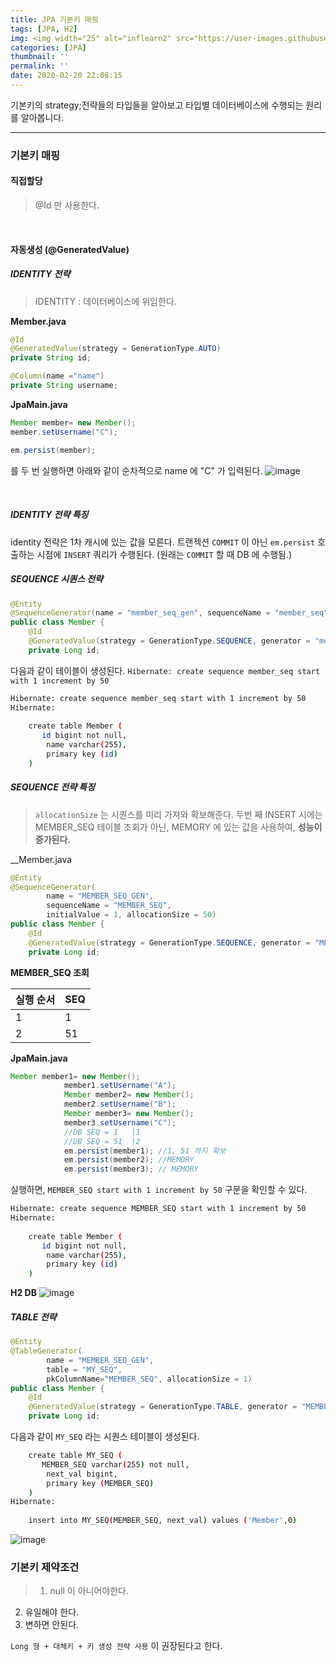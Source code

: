 ```yaml
---
title: JPA 기본키 매핑
tags: [JPA, H2]
img: <img width="25" alt="inflearn2" src="https://user-images.githubusercontent.com/28856435/74893276-55244f00-53cf-11ea-8a6d-90ac0c4eb72a.png">
categories: [JPA]
thumbnail: ''
permalink: ''
date: 2020-02-20 22:08:15
---
```


기본키의 strategy;전략들의 타입들을 알아보고
타입별 데이터베이스에 수행되는 원리를 알아봅니다.
<!-- excerpt -->
<!-- toc -->

---

### 기본키 매핑

#### 직접할당 
>@Id 만 사용한다.
<br/>

#### 자동생성 (@GeneratedValue)
##### IDENTITY 전략

>IDENTITY : 데이터베이스에 위임한다.

__Member.java__
```java
@Id
@GeneratedValue(strategy = GenerationType.AUTO)
private String id;

@Column(name ="name")
private String username;
```
__JpaMain.java__
```java
Member member= new Member();
member.setUsername("C");

em.persist(member);
```
를 두 번 실행하면 아래와 같이 순차적으로 name 에 "C" 가 입력된다.
![image](https://user-images.githubusercontent.com/28856435/74938723-e6c4a880-5431-11ea-9388-f1c3f39bd6b0.png)

<br/>

##### IDENTITY 전략 특징

identity 전략은 1차 캐시에 있는 값을 모른다.
트랜젝션 `COMMIT` 이 아닌
`em.persist` 호출하는 시점에 `INSERT` 쿼리가 수행된다.
(원래는 `COMMIT` 할 때 DB 에 수행됨.)

##### SEQUENCE 시퀀스 전략

```java
@Entity
@SequenceGenerator(name = "member_seq_gen", sequenceName = "member_seq")
public class Member {
    @Id
    @GeneratedValue(strategy = GenerationType.SEQUENCE, generator = "member_seq_gen")
    private Long id;
```

다음과 같이 테이블이 생성된다.
`Hibernate: create sequence member_seq start with 1 increment by 50`

```bash
Hibernate: create sequence member_seq start with 1 increment by 50
Hibernate: 
    
    create table Member (
       id bigint not null,
        name varchar(255),
        primary key (id)
    )
```

##### SEQUENCE 전략 특징

>`allocationSize` 는 시퀀스를 미리 가져와 확보해준다.
두번 째 INSERT 시에는 MEMBER_SEQ 테이블 조회가 아닌, MEMORY 에 있는 값을 사용하여,
__성능이 증가된다.__

__Member.java
```java
@Entity
@SequenceGenerator(
        name = "MEMBER_SEQ_GEN",
        sequenceName = "MEMBER_SEQ",
        initialValue = 1, allocationSize = 50)
public class Member {
    @Id
    @GeneratedValue(strategy = GenerationType.SEQUENCE, generator = "MEMBER_SEQ_GEN")
    private Long id;
```

__MEMBER_SEQ 조회__

|실행 순서|SEQ|
|-----|----|
|1|1|
|2|51|

__JpaMain.java__
```java
Member member1= new Member();
            member1.setUsername("A");
            Member member2= new Member();
            member2.setUsername("B");
            Member member3= new Member();
            member3.setUsername("C");
            //DB SEQ = 1   |1
            //DB SEQ = 51  |2
            em.persist(member1); //1, 51 까지 확보
            em.persist(member2); //MEMORY
            em.persist(member3); // MEMORY
```

실행하면, `MEMBER_SEQ start with 1 increment by 50` 구문을 확인할 수 있다.

```bash
Hibernate: create sequence MEMBER_SEQ start with 1 increment by 50
Hibernate: 
    
    create table Member (
       id bigint not null,
        name varchar(255),
        primary key (id)
    )
```

__H2 DB__
![image](https://user-images.githubusercontent.com/28856435/74943988-a0267c80-5438-11ea-837d-4bb74456289b.png)
<br/>

##### TABLE 전략

```java
@Entity
@TableGenerator(
        name = "MEMBER_SEQ_GEN",
        table = "MY_SEQ",
        pkColumnName="MEMBER_SEQ", allocationSize = 1)
public class Member {
    @Id
    @GeneratedValue(strategy = GenerationType.TABLE, generator = "MEMBER_SEQ_GEN")
    private Long id;
```

다음과 같이 `MY_SEQ` 라는 시퀀스 테이블이 생성된다.
```bash
    create table MY_SEQ (
       MEMBER_SEQ varchar(255) not null,
        next_val bigint,
        primary key (MEMBER_SEQ)
    )
Hibernate: 
    
    insert into MY_SEQ(MEMBER_SEQ, next_val) values ('Member',0)
```

![image](https://user-images.githubusercontent.com/28856435/74940568-fd203380-5434-11ea-8f4c-ee95ccbe2a01.png)
<br/>

### 기본키 제약조건

>1) null 이 아니어야한다.
2) 유일해야 한다.
3) 변하면 안된다.

`Long 형 + 대체키 + 키 생성 전략 사용` 이 권장된다고 한다.







